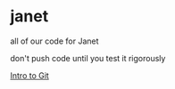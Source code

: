 # janet
all of our code for Janet

don't push code until you test it rigorously

[Intro to Git](https://guides.github.com/activities/hello-world/)
